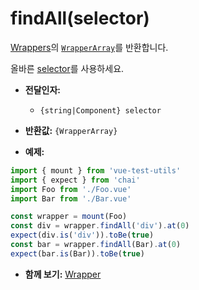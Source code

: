 # findAll(selector)

[Wrappers](README.md)의 [`WrapperArray`](../wrapper-array/README.md)를 반환합니다.

올바른 [selector](selectors.md)를 사용하세요.

- **전달인자:**
  - `{string|Component} selector`

- **반환값:** `{WrapperArray}`

- **예제:**

```js
import { mount } from 'vue-test-utils'
import { expect } from 'chai'
import Foo from './Foo.vue'
import Bar from './Bar.vue'

const wrapper = mount(Foo)
const div = wrapper.findAll('div').at(0)
expect(div.is('div')).toBe(true)
const bar = wrapper.findAll(Bar).at(0)
expect(bar.is(Bar)).toBe(true)
```

- **함께 보기:** [Wrapper](README.md)

